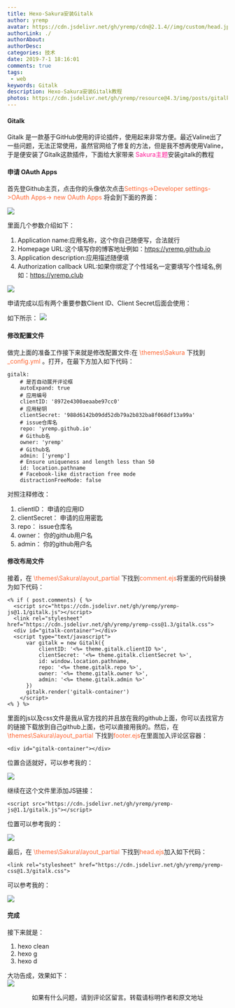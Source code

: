 ```yaml
---
title: Hexo-Sakura安装Gitalk
author: yremp
avatar: https://cdn.jsdelivr.net/gh/yremp/cdn@2.1.4//img/custom/head.jpg
authorLink: ./
authorAbout: 
authorDesc: 
categories: 技术
date: 2019-7-1 18:16:01
comments: true
tags: 
 - web
keywords: Gitalk
description: Hexo-Sakura安装Gitalk教程
photos: https://cdn.jsdelivr.net/gh/yremp/resource@4.3/img/posts/gitalkcover.png
---
```

####  Gitalk 
  Gitalk 是一款基于GitHub使用的评论插件，使用起来非常方便。最近Valine出了一些问题，无法正常使用，虽然官网给了修复的方法，但是我不想再使用Valine，于是便安装了Gitalk这款插件，下面给大家带来 <font color=#FF1493> Sakura主题</font>安装gitalk的教程 <br>

#### 申请 OAuth Apps
首先登Github主页，点击你的头像依次点击<font color=#ff6633>Settings->Developer settings->OAuth Apps-> new OAuth Apps</font>
将会到下面的界面：

![]( https://cdn.jsdelivr.net/gh/yremp/resource@4.5/img/posts/gitalkapply01.png)

里面几个参数介绍如下：
1. Application name:应用名称，这个你自己随便写，合法就行
2. Homepage URL:这个填写你的博客地址例如：https://yremp.github.io
3. Application description:应用描述随便填
4. Authorization callback URL:如果你绑定了个性域名一定要填写个性域名,例如：https://yremp.club 
   
![]( https://cdn.jsdelivr.net/gh/yremp/resource@4.4/img/posts/key.png)

申请完成以后有两个重要参数Client ID、Client Secret后面会使用：<br>

如下所示：
![]( https://cdn.jsdelivr.net/gh/yremp/resource@4.4/img/posts/gitalkapply02.png)

#### 修改配置文件
做完上面的准备工作接下来就是修改配置文件:在  <font color=#ff6633>\themes\Sakura</font> 下找到<font color=#ff6633> _config.yml</font> 。打开，在最下方加入如下代码：
``` 
gitalk:
    # 是否自动展开评论框
    autoExpand: true
    # 应用编号
    clientID: '8972e4300aeaabe97cc0'
    # 应用秘钥
    clientSecret: '988d6142b09dd52db79a2b832ba8f068df13a99a'
    # issue仓库名
    repo: 'yremp.github.io'
    # Github名
    owner: 'yremp'
    # Github名
    admin: ['yremp']
    # Ensure uniqueness and length less than 50
    id: location.pathname
    # Facebook-like distraction free mode
    distractionFreeMode: false
``` 
对照注释修改：
1. clientID：       申请的应用ID
2. clientSecret：   申请的应用密匙
3. repo：           issue仓库名
4. owner：          你的github用户名
5. admin：          你的github用户名

#### 修改布局文件
接着，在 <font color=#ff6633>\themes\Sakura\layout\_partial</font> 下找到<font color=#ff6633>comment.ejs</font>将里面的代码替换为如下代码：
``` 
<% if ( post.comments) { %>
  <script src="https://cdn.jsdelivr.net/gh/yremp/yremp-js@1.1/gitalk.js"></script>
  <link rel="stylesheet" href="https://cdn.jsdelivr.net/gh/yremp/yremp-css@1.3/gitalk.css">
  <div id="gitalk-container"></div>
  <script type="text/javascript">
      var gitalk = new Gitalk({
          clientID: '<%= theme.gitalk.clientID %>',
          clientSecret: '<%= theme.gitalk.clientSecret %>',
          id: window.location.pathname,
          repo: '<%= theme.gitalk.repo %>',
          owner: '<%= theme.gitalk.owner %>',
          admin: '<%= theme.gitalk.admin %>'
      })
      gitalk.render('gitalk-container')
    </script>
<% } %>
``` 
里面的js以及css文件是我从官方找的并且放在我的github上面，你可以去找官方的链接下载放到自己github上面，也可以直接用我的。然后，在 <font color=#ff6633>\themes\Sakura\layout\_partial </font>下找到<font color=#ff6633>footer.ejs</font>在里面加入评论区容器：
``` 
<div id="gitalk-container"></div>
``` 
位置合适就好，可以参考我的：

![]( https://cdn.jsdelivr.net/gh/yremp/resource@4.4/img/posts/p1.png)

继续在这个文件里添加JS链接：
``` 
<script src="https://cdn.jsdelivr.net/gh/yremp/yremp-js@1.1/gitalk.js"></script>
``` 
位置可以参考我的：

![]( https://cdn.jsdelivr.net/gh/yremp/resource@4.4/img/posts/p2.png)

最后，在 <font color=#ff6633>\themes\Sakura\layout\_partial</font> 下找到<font color=#ff6633>head.ejs</font>加入如下代码：
``` 
<link rel="stylesheet" href="https://cdn.jsdelivr.net/gh/yremp/yremp-css@1.3/gitalk.css">
``` 

可以参考我的：

![]( https://cdn.jsdelivr.net/gh/yremp/resource@4.4/img/posts/p3.png)

#### 完成
接下来就是：<br>

1. hexo clean
2. hexo g
3. hexo d

大功告成，效果如下：<br>
![]( https://cdn.jsdelivr.net/gh/yremp/resource@4.6/img/posts/style.png)

<center>如果有什么问题，请到评论区留言。转载请标明作者和原文地址